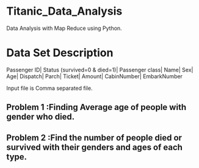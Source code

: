 # Titanic_Data_Analysis
Data Analysis with Map Reduce using Python.

# Data Set Description

Passenger ID|
Status (survived=0 & died=1)|
Passenger class|
Name|
Sex|
Age|
Dispatch|
Parch|
Ticket|
Amount|
CabinNumber|
EmbarkNumber

Input file is Comma separated file.

## Problem 1 :Finding Average age of people with gender who died.
## Problem 2 :Find the number of people died or survived with their genders and ages of each type.
